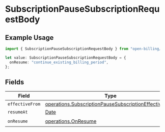 # SubscriptionPauseSubscriptionRequestBody

## Example Usage

```typescript
import { SubscriptionPauseSubscriptionRequestBody } from "open-billing/models/operations";

let value: SubscriptionPauseSubscriptionRequestBody = {
  onResume: "continue_existing_billing_period",
};
```

## Fields

| Field                                                                                                                          | Type                                                                                                                           | Required                                                                                                                       | Description                                                                                                                    |
| ------------------------------------------------------------------------------------------------------------------------------ | ------------------------------------------------------------------------------------------------------------------------------ | ------------------------------------------------------------------------------------------------------------------------------ | ------------------------------------------------------------------------------------------------------------------------------ |
| `effectiveFrom`                                                                                                                | [operations.SubscriptionPauseSubscriptionEffectiveFrom](../../models/operations/subscriptionpausesubscriptioneffectivefrom.md) | :heavy_minus_sign:                                                                                                             | N/A                                                                                                                            |
| `resumeAt`                                                                                                                     | [Date](https://developer.mozilla.org/en-US/docs/Web/JavaScript/Reference/Global_Objects/Date)                                  | :heavy_minus_sign:                                                                                                             | N/A                                                                                                                            |
| `onResume`                                                                                                                     | [operations.OnResume](../../models/operations/onresume.md)                                                                     | :heavy_check_mark:                                                                                                             | N/A                                                                                                                            |